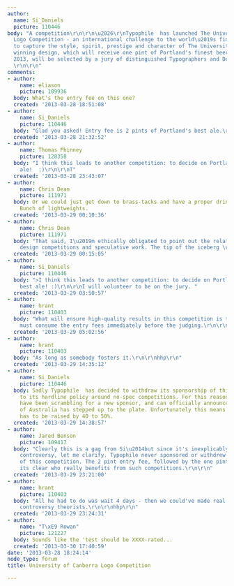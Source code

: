 ```yaml
---
author:
  name: Si_Daniels
  picture: 110446
body: "A competition\r\n\r\n\u2026\r\nTypophile  has launched The University of Canberra
  Logo Competition - an international challenge to the world\u2019s finest logo designers
  to capture the style, spirit, prestige and character of The University of Canberra.\r\n\r\nThe
  winning design, which will receive one pint of Portland's finest beer at TypeCon
  2013, will be selected by a jury of distinguished Typographers and Designers.\r\n\u2026
  \r\n\r\n"
comments:
- author:
    name: eliason
    picture: 109936
  body: What's the entry fee on this one?
  created: '2013-03-28 18:51:08'
- author:
    name: Si_Daniels
    picture: 110446
  body: "Glad you asked! Entry fee is 2 pints of Portland's best ale.\r\n"
  created: '2013-03-28 21:32:52'
- author:
    name: Thomas Phinney
    picture: 128358
  body: "I think this leads to another competition: to decide on Portland\u2019s best
    ale!  :)\r\n\r\nT"
  created: '2013-03-28 23:43:07'
- author:
    name: Chris Dean
    picture: 111971
  body: Or we could just get down to brass-tacks and have a proper drinking contest.
    Bunch of lightweights.
  created: '2013-03-29 00:10:36'
- author:
    name: Chris Dean
    picture: 111971
  body: "That said, I\u2019m ethically obligated to point out the relationships between
    design competitions and speculative work. The tip of the iceberg \u2014 http://www.no-spec.com/faq/"
  created: '2013-03-29 00:15:05'
- author:
    name: Si_Daniels
    picture: 110446
  body: ">I think this leads to another competition: to decide on Portland\u2019s
    best ale! :)\r\n\r\nI will volunteer to be on the jury. "
  created: '2013-03-29 03:50:57'
- author:
    name: hrant
    picture: 110403
  body: "What will ensure high-quality results in this competition is that all jurors
    must consume the entry fees immediately before the judging.\r\n\r\nhhp\r\n"
  created: '2013-03-29 05:02:56'
- author:
    name: hrant
    picture: 110403
  body: "As long as somebody fosters it.\r\n\r\nhhp\r\n"
  created: '2013-03-29 14:35:12'
- author:
    name: Si_Daniels
    picture: 110446
  body: Sadly Typophile  has decided to withdraw its sponsorship of this contest due
    to its hardline policy around no-spec competitions. For this reason the organizers
    have been scrambling for a new sponsor, and can officially announce that Adobe
    of Australia has stepped up to the plate. Unfortunately this means the entry fee
    has to be raised by 40 to 50%.
  created: '2013-03-29 14:38:57'
- author:
    name: Jared Benson
    picture: 109417
  body: "Clearly this is a gag from Si\u2014but since it's inexplicably sparked some
    controversy, let me clarify. Typophile never sponsored or withdrew sponsorship
    of this competition. The 2 pint entry fee, followed by the one pint award is telling;
    its clear who really benefits from such competitions.\r\n\r\n"
  created: '2013-03-29 23:21:00'
- author:
    name: hrant
    picture: 110403
  body: "All he had to do was wait 4 days - then we could've made real fun of the
    controversy theorists.\r\n\r\nhhp\r\n"
  created: '2013-03-29 23:24:31'
- author:
    name: "T\xE9 Rowan"
    picture: 121227
  body: Sounds like the 'test should be XXXX-rated...
  created: '2013-03-30 17:40:59'
date: '2013-03-28 18:24:14'
node_type: forum
title: University of Canberra Logo Competition

---
```

